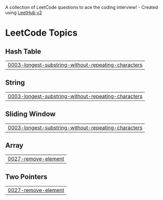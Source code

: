 A collection of LeetCode questions to ace the coding interview! - Created using [LeetHub v2](https://github.com/arunbhardwaj/LeetHub-2.0)
<!---LeetCode Topics Start-->
# LeetCode Topics
## Hash Table
|  |
| ------- |
| [0003-longest-substring-without-repeating-characters](https://github.com/Ahrakshith/DSA-Repo/tree/master/0003-longest-substring-without-repeating-characters) |
## String
|  |
| ------- |
| [0003-longest-substring-without-repeating-characters](https://github.com/Ahrakshith/DSA-Repo/tree/master/0003-longest-substring-without-repeating-characters) |
## Sliding Window
|  |
| ------- |
| [0003-longest-substring-without-repeating-characters](https://github.com/Ahrakshith/DSA-Repo/tree/master/0003-longest-substring-without-repeating-characters) |
## Array
|  |
| ------- |
| [0027-remove-element](https://github.com/Ahrakshith/DSA-Repo/tree/master/0027-remove-element) |
## Two Pointers
|  |
| ------- |
| [0027-remove-element](https://github.com/Ahrakshith/DSA-Repo/tree/master/0027-remove-element) |
<!---LeetCode Topics End-->